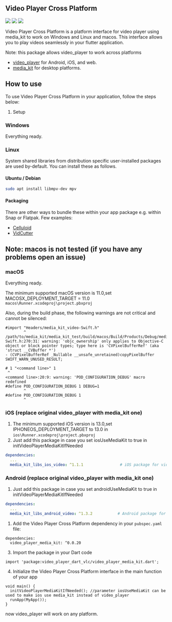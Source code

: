 ## Video Player Cross Platform

<a target="blank" href="https://pub.dev/packages/video_player_media_kit"><img src="https://img.shields.io/pub/v/video_player_media_kit?include_prereleases&style=flat-square"/></a>
<img src="https://img.shields.io/github/last-commit/zezo357/video_player_media_kit/master?style=flat-square"/>
<img src="https://img.shields.io/github/license/zezo357/video_player_media_kit?style=flat-square"/>

Video Player Cross Platform is a platform interface for video player using media_kit to work on Windows and Linux and macos. This interface allows you to play videos seamlessly in your flutter application.

Note: this package allows video_player to work across platforms

- [video_player](https://pub.dev/packages/video_player) for Android, iOS, and web.
- [media_kit](https://pub.dev/packages/media_kit) for desktop platforms.

## How to use

To use Video Player Cross Platform in your application, follow the steps below:

1. Setup

### Windows

Everything ready.

### Linux

System shared libraries from distribution specific user-installed packages are used by-default. You can install these as follows.

#### Ubuntu / Debian

```bash
sudo apt install libmpv-dev mpv
```

#### Packaging

There are other ways to bundle these within your app package e.g. within Snap or Flatpak. Few examples:

- [Celluloid](https://github.com/celluloid-player/celluloid/blob/master/flatpak/io.github.celluloid_player.Celluloid.json)
- [VidCutter](https://github.com/ozmartian/vidcutter/tree/master/_packaging)

## Note: macos is not tested (if you have any problems open an issue)

### macOS

Everything ready.

The minimum supported macOS version is 11.0,set MACOSX_DEPLOYMENT_TARGET = 11.0 `macos\Runner.xcodeproj\project.pbxproj`

Also, during the build phase, the following warnings are not critical and cannot be silenced:

```log
#import "Headers/media_kit_video-Swift.h"
        ^
/path/to/media_kit/media_kit_test/build/macos/Build/Products/Debug/media_kit_video/media_kit_video.framework/Headers/media_kit_video-Swift.h:270:31: warning: 'objc_ownership' only applies to Objective-C object or block pointer types; type here is 'CVPixelBufferRef' (aka 'struct __CVBuffer *')
- (CVPixelBufferRef _Nullable __unsafe_unretained)copyPixelBuffer SWIFT_WARN_UNUSED_RESULT;
```

```log
# 1 "<command line>" 1
 ^
<command line>:20:9: warning: 'POD_CONFIGURATION_DEBUG' macro redefined
#define POD_CONFIGURATION_DEBUG 1 DEBUG=1
        ^
#define POD_CONFIGURATION_DEBUG 1
        ^
```

### iOS (replace original video_player with media_kit one)

1. The minimum supported iOS version is 13.0,set IPHONEOS_DEPLOYMENT_TARGET to 13.0 in `ios\Runner.xcodeproj\project.pbxproj`
2. Just add this package in case you set iosUseMediaKit to true in initVideoPlayerMediaKitIfNeeded

```yaml
dependencies:
  ...
  media_kit_libs_ios_video: ^1.1.1                # iOS package for video native libraries.
```

### Android (replace original video_player with media_kit one)

1. Just add this package in case you set androidUseMediaKit to true in initVideoPlayerMediaKitIfNeeded

```yaml
dependencies:
  ...
  media_kit_libs_android_video: ^1.3.2           # Android package for video native libraries.
```

1. Add the Video Player Cross Platform dependency in your `pubspec.yaml` file:

```
dependencies:
  video_player_media_kit: ^0.0.20
```

3.  Import the package in your Dart code

```
import 'package:video_player_dart_vlc/video_player_media_kit.dart';
```

4.  Initialize the Video Player Cross Platform interface in the main function of your app

```
void main() {
  initVideoPlayerMediaKitIfNeeded(); //parameter iosUseMediaKit can be used to make ios use media_kit instead of video_player
  runApp(MyApp());
}
```

now video_player will work on any platform.
